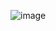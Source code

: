 ![image](https://github.com/yl-me/Notes-of-computer-graphics/blob/master/NeHe/Lesson10.Loading%20And%20Moving%20Through%20A%203D%20World/Screenshot.png)